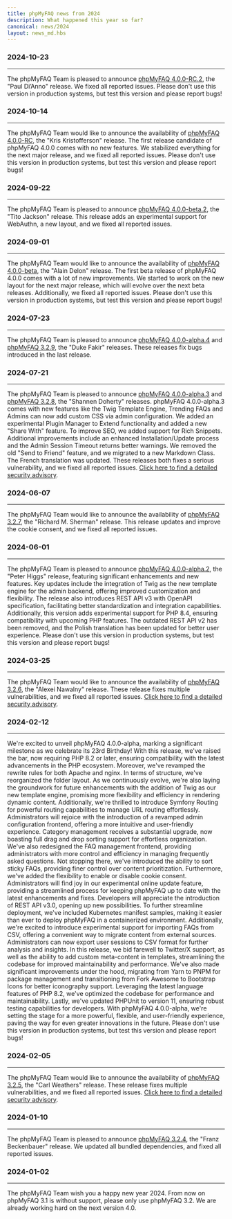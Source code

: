 ```yaml
---
title: phpMyFAQ news from 2024
description: What happened this year so far?
canonical: news/2024
layout: news_md.hbs
---
```


### 2024-10-23
* * *
The phpMyFAQ Team is pleased to announce [phpMyFAQ 4.0.0-RC.2](/download), the "Paul Di’Anno" release.
We fixed all reported issues.
Please don't use this version in production systems, but test this version and please report bugs!

### 2024-10-14
* * *
The phpMyFAQ Team would like to announce the availability of [phpMyFAQ 4.0.0-RC](/download),
the "Kris Kristofferson" release.
The first release candidate of phpMyFAQ 4.0.0 comes with no new features.
We stabilized everything for the next major release, and we fixed all reported issues.
Please don't use this version in production systems, but test this version and please report bugs!

### 2024-09-22
* * *
The phpMyFAQ Team is pleased to announce [phpMyFAQ 4.0.0-beta.2](/download), the "Tito Jackson" release.
This release adds an experimental support for WebAuthn, a new layout, and we fixed all reported issues.

### 2024-09-01
* * *
The phpMyFAQ Team would like to announce the availability of [phpMyFAQ 4.0.0-beta](/download),
the "Alain Delon" release.
The first beta release of phpMyFAQ 4.0.0 comes with a lot of new improvements.
We started to work on the new layout for the next major release, which will evolve over the next beta releases.
Additionally, we fixed all reported issues.
Please don't use this version in production systems, but test this version and please report bugs!

### 2024-07-23
* * *
The phpMyFAQ Team is pleased to announce [phpMyFAQ 4.0.0-alpha.4](/download) and [phpMyFAQ 3.2.9](/download),
the "Duke Fakir" releases.
These releases fix bugs introduced in the last release.

### 2024-07-21
* * *
The phpMyFAQ Team is pleased to announce [phpMyFAQ 4.0.0-alpha.3](/download) and [phpMyFAQ 3.2.8](/download), 
the "Shannen Doherty" releases.
phpMyFAQ 4.0.0-alpha.3 comes with new features like the Twig Template Engine, Trending FAQs and Admins can now add 
custom CSS via admin configuration. We added an experimental Plugin Manager to Extend functionality and added a new 
"Share With" feature. To improve SEO, we added support for Rich Snippets. Additional improvements include an enhanced 
Installation/Update process and the Admin Session Timeout returns better warnings. We removed the old "Send to Friend" 
feature, and we migrated to a new Markdown Class. The French translation was updated. These releases both fixes a 
serious vulnerability, and we fixed all reported issues.
[Click here to find a detailed security advisory](/security/advisory-2024-07-21).

### 2024-06-07
* * *
The phpMyFAQ Team would like to announce the availability of [phpMyFAQ 3.2.7](/download),
the "Richard M. Sherman" release.
This release updates and improve the cookie consent, and we fixed all reported issues.

### 2024-06-01
* * *
The phpMyFAQ Team is pleased to announce [phpMyFAQ 4.0.0-alpha.2](/download), the "Peter Higgs" release, featuring 
significant enhancements and new features. Key updates include the integration of Twig as the new template engine for 
the admin backend, offering improved customization and flexibility. The release also introduces REST API v3 with OpenAPI 
specification, facilitating better standardization and integration capabilities. Additionally, this version adds 
experimental support for PHP 8.4, ensuring compatibility with upcoming PHP features. The outdated REST API v2 has been 
removed, and the Polish translation has been updated for better user experience. Please don't use this version in 
production systems, but test this version and please report bugs!

### 2024-03-25
* * *
The phpMyFAQ Team would like to announce the availability of [phpMyFAQ 3.2.6](/download),
the "Alexei Nawalny" release.
These release fixes multiple vulnerabilities, and we fixed all reported issues.
[Click here to find a detailed security advisory](/security/advisory-2024-03-25).

### 2024-02-12
* * *
We're excited to unveil phpMyFAQ 4.0.0-alpha, marking a significant milestone as we celebrate its 23rd Birthday!
With this release, we've raised the bar, now requiring PHP 8.2 or later, ensuring compatibility with the latest 
advancements in the PHP ecosystem. Moreover, we've revamped the rewrite rules for both Apache and nginx.
In terms of structure, we've reorganized the folder layout. As we continuously evolve, we're also laying the groundwork 
for future enhancements with the addition of Twig as our new template engine, promising more flexibility and efficiency 
in rendering dynamic content. Additionally, we're thrilled to introduce Symfony Routing for powerful routing 
capabilities to manage URL routing effortlessly.
Administrators will rejoice with the introduction of a revamped admin configuration frontend, offering a more intuitive 
and user-friendly experience. Category management receives a substantial upgrade, now boasting full drag and drop 
sorting support for effortless organization. We've also redesigned the FAQ management frontend, providing administrators 
with more control and efficiency in managing frequently asked questions. Not stopping there, we've introduced the 
ability to sort sticky FAQs, providing finer control over content prioritization. Furthermore, we've added the 
flexibility to enable or disable cookie consent. Administrators will find joy in our experimental online update feature,
providing a streamlined process for keeping phpMyFAQ up to date with the latest enhancements and fixes.
Developers will appreciate the introduction of REST API v3.0, opening up new possibilities. To further streamline 
deployment, we've included Kubernetes manifest samples, making it easier than ever to deploy phpMyFAQ in a 
containerized environment. Additionally, we're excited to introduce experimental support for importing FAQs from CSV,
offering a convenient way to migrate content from external sources. Administrators can now export user sessions to CSV 
format for further analysis and insights. In this release, we bid farewell to Twitter/X support, as well as the ability 
to add custom meta-content in templates, streamlining the codebase for improved maintainability and performance.
We've also made significant improvements under the hood, migrating from Yarn to PNPM for package management
and transitioning from Fork Awesome to Bootstrap Icons for better iconography support. Leveraging the latest language 
features of PHP 8.2, we've optimized the codebase for performance and maintainability. Lastly, we've updated PHPUnit to 
version 11, ensuring robust testing capabilities for developers. With phpMyFAQ 4.0.0-alpha, we're setting the stage for 
a more powerful, flexible, and user-friendly experience, paving the way for even greater innovations in the future.
Please don't use this version in production systems, but test this version and please report bugs!

### 2024-02-05
* * *
The phpMyFAQ Team would like to announce the availability of [phpMyFAQ 3.2.5](/download),
the "Carl Weathers" release.
These release fixes multiple vulnerabilities, and we fixed all reported issues.
[Click here to find a detailed security advisory](/security/advisory-2024-02-05).

### 2024-01-10
* * *
The phpMyFAQ Team is pleased to announce [phpMyFAQ 3.2.4](/download), the "Franz Beckenbauer" release.
We updated all bundled dependencies, and fixed all reported issues.

### 2024-01-02
* * *
The phpMyFAQ Team wish you a happy new year 2024. From now on phpMyFAQ 3.1 is without support,
please only use phpMyFAQ 3.2.
We are already working hard on the next version 4.0.
